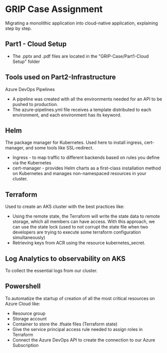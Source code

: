 # GRIP Case Assignment 
Migrating a monolithic application into cloud-native application, explaining step by step.

## Part1 - Cloud Setup
* The .pptx and .pdf files are located in the "GRIP-Case/Part1-Cloud Setup" folder

## Tools used on Part2-Infrastructure
Azure DevOps Pipelines
* A pipeline was created with all the environments needed for an API to be pushed to production. 
* The azure-pipelines.yml file receives a template distributed to each environment, and each environment has its keyword.

## Helm
The package manager for Kubernetes. Used here to install ingress, cert-manager, and some tools like SSL-redirect.
* Ingress - to map traffic to different backends based on rules you define via the Kubernetes
* cert-manager - provides Helm charts as a first-class installation method on Kubernetes and manages non-namespaced resources in your cluster.

## Terraform
Used to create an AKS cluster with the best practices like:
* Using the remote state, the Terraform will write the state data to remote storage, which all members can have access. With this approach, we can use the state lock (used to not corrupt the state file when two developers are trying to execute some terraform configuration simultaneously) 
* Retrieving keys from ACR using the resource kubernetes_secret.

## Log Analytics to observability on AKS
To collect the essential logs from our cluster.

## Powershell
To automatize the startup of creation of all the most critical resources on Azure Cloud like:
* Resource group
* Storage account
* Container to store the .tfsate files (Terraform state)
* Give the service principal access rule needed to assign roles in Terraform
* Connect the Azure DevOps API to create the connection to our Azure Subscription
